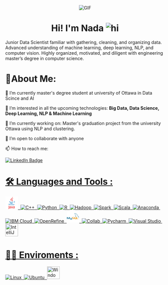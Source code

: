  <p align="center">
<img alt="GIF" src="https://user-images.githubusercontent.com/30169240/120820939-9f085880-c572-11eb-8e12-e8dd34cffe5d.png?raw=true" height="280" />
 <p/>
<h1 align="center"> Hi! I'm Nada <img src="https://user-images.githubusercontent.com/1303154/88677602-1635ba80-d120-11ea-84d8-d263ba5fc3c0.gif" width="28px" alt="hi"></h1>
 
 
 
Junior Data Scientist familiar with gathering, cleaning, and organizing data. Advanced understanding of machine 
learning, deep learning, NLP, and computer vision. Highly organized, motivated, and diligent with engineering 
master’s degree in computer science.



# 💫About Me:
🔭 I’m currently master's degree student at university of Ottawa in Data Scince and AI 

👀 I’m interested in all the upcoming technologies: **Big Data, Data Science, Deep Learning, NLP & Machine Learning**

🔭 I’m currently working on:
	 Master's graduation project from the university Ottawa using NLP and clustering.

👯 I’m open to collaborate with anyone

📫 How to reach me: <div id="badges">
    <a href="https://www.linkedin.com/in/nada-montasser-014b1616b">
    <img src="https://img.shields.io/badge/LinkedIn-blue?style=for-the-badge&logo=linkedin&logoColor=white" alt="LinkedIn Badge"/>
  

 # :hammer_and_wrench: Languages and Tools :
 
<div>
  <img src="https://github.com/devicons/devicon/blob/master/icons/java/java-original-wordmark.svg" title="Java" alt="Java" width="40" height="40"/>&nbsp;
  <img src="https://upload.wikimedia.org/wikipedia/commons/1/18/ISO_C%2B%2B_Logo.svg" title="C++" alt="C++" width="40" height="40"/>&nbsp;
  <img src="https://upload.wikimedia.org/wikipedia/commons/c/c3/Python-logo-notext.svg" title="Python" alt="Python" width="40" height="40"/>&nbsp;
  <img src="https://upload.wikimedia.org/wikipedia/commons/thumb/1/1b/R_logo.svg/64px-R_logo.svg.png" title="R" alt="R" width="40" height="40"
  height="40"/>&nbsp;
  <img src="https://raw.githubusercontent.com/Thomas-George-T/Thomas-George-T/master/assets/hadoop.svg" title="Hadoop" alt="Hadoop" width="40"/>&nbsp; 
  <img src="https://raw.githubusercontent.com/Thomas-George-T/Thomas-George-T/master/assets/apache_spark.svg" title="Spark" alt="Spark" width="40"/>&nbsp;
  <img src="https://raw.githubusercontent.com/Thomas-George-T/Thomas-George-T/master/assets/scala.svg" title="Scala" alt="Scala" width="20"/>&nbsp; 
  <img src="https://github.com/NadaMontasser/Nada/blob/main/icons8-anaconda.svg" title="Anaconda" alt="Anaconda" width="40" height="40"/>&nbsp;
  <img src="https://www.vectorlogo.zone/logos/ibm_cloud/ibm_cloud-icon.svg" title="IBM Cloud"  alt="IBM Cloud" width="40" height="40"/>&nbsp;
  <img src="https://upload.wikimedia.org/wikipedia/commons/9/9b/OpenRefine_favicon_%282018-present%29.svg" title="OpenRefine" alt="OpenRefine" width="40" height="40"/>&nbsp;
  <img src="https://github.com/devicons/devicon/blob/master/icons/mysql/mysql-original-wordmark.svg" title="MySQL"  alt="MySQL" width="40" height="40"/>&nbsp;
  <img src="https://upload.wikimedia.org/wikipedia/commons/d/d0/Google_Colaboratory_SVG_Logo.svg" title="Collab" alt="Collab" width="40" height="40"/>&nbsp;
  <img src="https://upload.wikimedia.org/wikipedia/commons/1/1d/PyCharm_Icon.svg" title="Pycharm" alt="Pycharm" width="40" height="40"/>&nbsp;
  <img src="https://upload.wikimedia.org/wikipedia/commons/9/9a/Visual_Studio_Code_1.35_icon.svg" title="Visual Studio" alt="Visual Studio" width="40" height="40"/>&nbsp;
  <img src="https://upload.wikimedia.org/wikipedia/commons/9/9c/IntelliJ_IDEA_Icon.svg" title="IntelliJ" **alt="IntelliJ" width="40" height="40"/>
 
</div>
 
 
 
 
 # 👨‍💻 Enviroments :
 
<div>
  <img src="https://upload.wikimedia.org/wikipedia/commons/3/35/Tux.svg" title="Linux" alt="Linux" width="40" height="40"/>&nbsp;
  <img src="https://upload.wikimedia.org/wikipedia/commons/9/9e/UbuntuCoF.svg" title="Ubuntu" alt="Ubuntu" width="40" height="40"/>&nbsp;
  <img src="https://upload.wikimedia.org/wikipedia/commons/8/87/Windows_logo_-_2021.svg" title="Windows" **alt="Windows" width="40" height="40"/>
</div>
 
